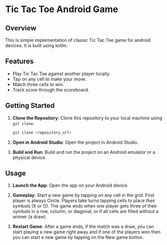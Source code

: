 # Tic Tac Toe Android Game

## Overview
This is simple implementation of classic Tic Tac Toe game for android devices. It is built using kotlin.

## Features
- Play Tic Tac Toe against another player locally.
- Tap on any cell to make your move.
- Match three cells to win.
- Track score through the scoreboard.

## Getting Started

1. **Clone the Repository**: Clone this repository to your local machine using `git clone`.

    ```bash
    git clone <repository_url>
    ```

2. **Open in Android Studio**: Open the project in Android Studio.

3. **Build and Run**: Build and run the project on an Android emulator or a physical device.

## Usage

1. **Launch the App**: Open the app on your Android device.

2. **Gameplay**: Start a new game by tapping on any cell in the grid. First player is always Circle. Players take turns tapping cells to place their symbols (X or O). The game ends when one player gets three of their symbols in a row, column, or diagonal, or if all cells are filled without a winner (a draw).

3. **Restart Game**: After a game ends, if the match was a draw, you can start playing a new game right away and if one of the players won then you can start a new game by tapping on the New game button.
